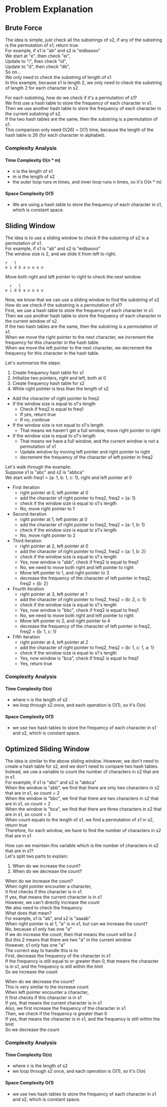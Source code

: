 # Problem Explanation

## Brute Force
The idea is simple, just check all the substrings of s2, if any of the substring is the permutation of s1, return true.<br>
For example, if s1 is "ab" and s2 is "eidbaooo"<br>
We start at "e", then check "ei",<br>
Update to "i", then check "id",<br>
Update to "d", then check "db",<br>
So on...<br>
We only need to check the substring of length of s1<br>
In this example, because s1 is length 2, we only need to check the substring of length 2 for each character in s2.<br>

For each substring, how do we check if it's a permutation of s1?<br>
We first use a hash table to store the frequency of each character in s1.<br>
Then we use another hash table to store the frequency of each character in the current substring of s2.<br>
If the two hash tables are the same, then the substring is a permutation of s1.<br>
This comparison only need O(26) = O(1) time, because the length of the hash table is 26 (for each character in alphabet).

### Complexity Analysis
#### Time Complexity O(n * m)
- n is the length of s1
- m is the length of s2
- the outer loop runs m times, and inner loop runs n times, so it's O(n * m)

#### Space Complexity O(1)
- We are using a hash table to store the frequency of each character in s1, which is constant space.

## Sliding Window
The idea is to use a sliding window to check if the substring of s2 is a permutation of s1.<br>
For example, if s1 is "ab" and s2 is "eidbaooo"<br>
The window size is 2, and we slide it from left to right.<br>
```
r   l
e i d b a o o o o
```
Move both right and left pointer to right to check the next window.
```
  r   l
e i d b a o o o o
```

Now, we know that we can use a sliding window to find the substring of s2<br>
How do we check if the substring is a permutation of s1?<br>
First, we use a hash table to store the frequency of each character in s1.<br>
Then we use another hash table to store the frequency of each character in the current window of s2.<br>
If the two hash tables are the same, then the substring is a permutation of s1.<br>
When we move the right pointer to the next character, we increment the frequency for this character in the hash table.<br>
When we move the left pointer to the next character, we decrement the frequency for this character in the hash table.<br>

Let's summarize the steps:<br>
1. Create frequency hash table for s1
2. Initialize two pointers, right and left, both at 0
3. Create frequency hash table for s2
4. While right pointer is less than the length of s2
  - Add the character of right pointer to freq2
  - If the window size is equal to s1's length
    - Check if freq2 is equal to freq1
    - If yes, return true
    - If no, continue
  - If the window size is not equal to s1's length
    - That means we haven't get a full window, move right pointer to right
  - If the window size is equal to s1's length
    - That means we have a full window, and the current window is not a permutation of s1
    - Update window by moving left pointer and right pointer to right
    - decrement the frequency of the character of left pointer in freq2

Let's walk through the example:<br>
Suppose s1 is "abc" and s2 is "abbca"<br>
We start with freq1 = {a: 1, b: 1, c: 1}, right and left pointer at 0<br>
- First iteration
  - right pointer at 0, left pointer at 0
  - add the character of right pointer to freq2, freq2 = {a: 1}
  - check if the window size is equal to s1's length
  - No, move right pointer to 1
- Second iteration
  - right pointer at 1, left pointer at 0
  - add the character of right pointer to freq2, freq2 = {a: 1, b: 1}
  - check if the window size is equal to s1's length
  - No, move right pointer to 2
- Third iteration
  - right pointer at 2, left pointer at 0
  - add the character of right pointer to freq2, freq2 = {a: 1, b: 2}
  - check if the window size is equal to s1's length
  - Yes, now window is "abb", check if freq2 is equal to freq1
  - No, we need to move both right and left pointer to right
  - Move left pointer to 1, and right pointer to 3
  - decrease the frequency of the character of left pointer in freq2, freq2 = {b: 2}
- Fourth iteration
  - right pointer at 3, left pointer at 1
  - add the character of right pointer to freq2, freq2 = {b: 2, c: 1}
  - check if the window size is equal to s1's length
  - Yes, now window is "bbc", check if freq2 is equal to freq1
  - No, we need to move both right and left pointer to right
  - Move left pointer to 2, and right pointer to 4
  - decrease the frequency of the character of left pointer in freq2, freq2 = {b: 1, c: 1}
- Fifth iteration
  - right pointer at 4, left pointer at 2
  - add the character of right pointer to freq2, freq2 = {b: 1, c: 1, a: 1}
  - check if the window size is equal to s1's length
  - Yes, now window is "bca", check if freq2 is equal to freq1
  - Yes, return true

### Complexity Analysis
#### Time Complexity O(n)
- where n is the length of s2
- we loop through s2 once, and each operation is O(1), so it's O(n)

#### Space Complexity O(1)
- we use two hash tables to store the frequency of each character in s1 and s2, which is constant space.


## Optimized Sliding Window
The idea is similar to the above sliding window. However, we don't need to create a hash table for s2, and we don't need to compare two hash tables.<br>
Instead, we use a variable to count the number of characters in s2 that are in s1.<br>
For example, if s1 is "abc" and s2 is "abbca"<br>
When the window is "abb", we find that there are only two characters in s2 that are in s1, so count = 2<br>
When the window is "bbc", we find that there are two characters in s2 that are in s1, so count = 2<br>
When the window is "bca", we find that there are three characters in s2 that are in s1, so count = 3<br>
When count equals to the length of s1, we find a permutation of s1 in s2, return true<br>
Therefore, for each window, we have to find the number of characters in s2 that are in s1<br>

How can we maintain this variable which is the number of characters in s2 that are in s1?<br>
Let's split two parts to explain:
1. When do we increase the count?
2. When do we decrease the count?

When do we increase the count?<br>
When right pointer encounter a character,<br>
It first checks if this character is in s1<br>
If yes, that means the current character is in s1<br>
However, we can't directly increase the count<br>
We also need to check the frequency<br>
What does that mean?<br>
For example, s1 is "ab", and s2 is "aaaab"<br>
When right pointer is at 1, "a" is in s1, but can we increase the count?<br>
No, because s1 only has one "a"<br>
If we do increase the count, then that means the count will be 2<br>
But this 2 means that there are two "a" in the current window<br>
However, s1 only has one "a"<br>
The correct way to handle this is to<br>
First, decrease the frequency of the character in s1<br>
If the frequency is still equal to or greater than 0, that means the character is in s1, and the frequency is still within the limit<br>
So we increase the count<br>

When do we decrease the count?<br>
This is very similar to the increase count<br>
When left pointer encounter a character,<br>
It first checks if this character is in s1<br>
If yes, that means the current character is in s1<br>
Also, we first increase the frequency of the character in s1<br>
Then, we check if the frequency is greater than 0<br>
If yes, that means the character is in s1, and the frequency is still within the limit<br>
So we decrease the count<br>

### Complexity Analysis
#### Time Complexity O(n)
- where n is the length of s2
- we loop through s2 once, and each operation is O(1), so it's O(n)

#### Space Complexity O(1)
- we use two hash tables to store the frequency of each character in s1 and s2, which is constant space.



